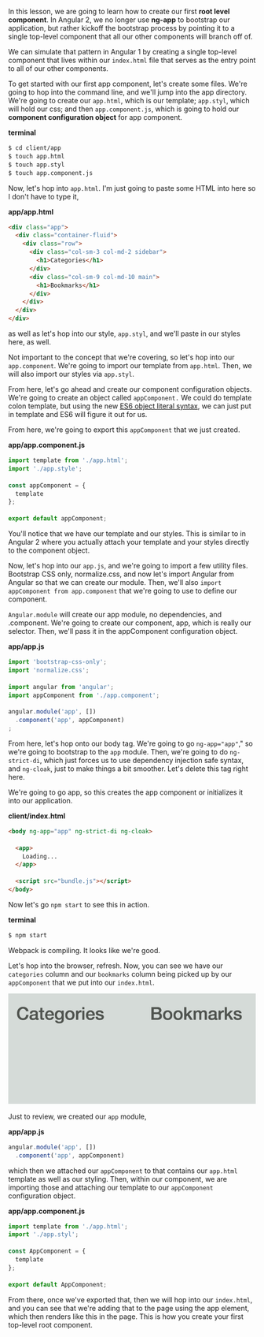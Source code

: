 In this lesson, we are going to learn how to create our first **root level component**. In Angular 2, we no longer use **ng-app** to bootstrap our application, but rather kickoff the bootstrap process by pointing it to a single top-level component that all our other components will branch off of.

We can simulate that pattern in Angular 1 by creating a single top-level component that lives within our `index.html` file that serves as the entry point to all of our other components.

To get started with our first app component, let's create some files. We're going to hop into the command line, and we'll jump into the app directory. We're going to create our `app.html`, which is our template; `app.styl`, which will hold our css; and then `app.component.js`, which is going to hold our **component configuration object** for app component.

**terminal**
```bash
$ cd client/app
$ touch app.html
$ touch app.styl
$ touch app.component.js
```
Now, let's hop into `app.html`. I'm just going to paste some HTML into here so I don't have to type it, 

**app/app.html**
```html
<div class="app">
  <div class="container-fluid">
    <div class="row">
      <div class="col-sm-3 col-md-2 sidebar">
        <h1>Categories</h1>
      </div>
      <div class="col-sm-9 col-md-10 main">
        <h1>Bookmarks</h1>
      </div>
    </div>
  </div>
</div>
```

as well as let's hop into our style, `app.styl`, and we'll paste in our styles here, as well. 

Not important to the concept that we're covering, so let's hop into our `app.component`. We're going to import our template from `app.html`. Then, we will also import our styles via `app.styl`.

From here, let's go ahead and create our component configuration objects. We're going to create an object called `appComponent.` We could do template colon template, but using the new [ES6 object literal syntax](https://egghead.io/lessons/ecmascript-6-object-enhancements-in-es6?course=learn-es6-ecmascript-2015), we can just put in template and ES6 will figure it out for us.

From here, we're going to export this `appComponent` that we just created. 

**app/app.component.js**
```javascript
import template from './app.html';
import './app.style';

const appComponent = {
  template
};

export default appComponent;
```

You'll notice that we have our template and our styles. This is similar to in Angular 2 where you actually attach your template and your styles directly to the component object.

Now, let's hop into our `app.js`, and we're going to import a few utility files. Bootstrap CSS only, normalize.css, and now let's import Angular from Angular so that we can create our module. Then, we'll also `import appComponent from app.component` that we're going to use to define our component.

`Angular.module` will create our app module, no dependencies, and .component. We're going to create our component, app, which is really our selector. Then, we'll pass it in the appComponent configuration object.

**app/app.js**
```javascript
import 'bootstrap-css-only';
import 'normalize.css';

import angular from 'angular';
import appComponent from './app.component';

angular.module('app', [])
  .component('app', appComponent)
;
```

From here, let's hop onto our body tag. We're going to go `ng-app="app"`," so we're going to bootstrap to the `app` module. Then, we're going to do `ng-strict-di`, which just forces us to use dependency injection safe syntax, and `ng-cloak`, just to make things a bit smoother. Let's delete this tag right here.

We're going to go app, so this creates the app component or initializes it into our application. 

**client/index.html**
```html
<body ng-app="app" ng-strict-di ng-cloak>

  <app>
    Loading...
  </app>

  <script src="bundle.js"></script>
</body>
```

Now let's go `npm start` to see this in action. 

**terminal**
```bash
$ npm start
```

Webpack is compiling. It looks like we're good.

Let's hop into the browser, refresh. Now, you can see we have our `categories` column and our `bookmarks` column being picked up by our `appComponent` that we put into our `index.html`.

![Categories and Bookmarks](../images/angular-1-x-creating-a-root-component-categories-bookmarks.png)

Just to review, we created our `app` module, 

**app/app.js**
```javascript
angular.module('app', [])
  .component('app', appComponent)
```

which then we attached our `appComponent` to that contains our `app.html` template as well as our styling. Then, within our component, we are importing those and attaching our template to our `appComponent` configuration object.

**app/app.component.js**
```javascript
import template from './app.html';
import './app.styl';

const AppComponent = {
  template
};

export default AppComponent;
```

From there, once we've exported that, then we will hop into our `index.html`, and you can see that we're adding that to the page using the app element, which then renders like this in the page. This is how you create your first top-level root component.